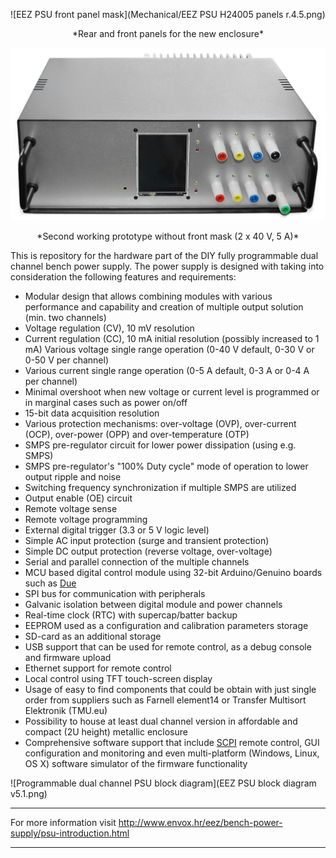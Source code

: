 ![EEZ PSU front panel mask](Mechanical/EEZ PSU H24005 panels r.4.5.png)
<div align="center">*Rear and front panels for the new enclosure*</div>

![EEZ PSU ver.1 prototype](EEZ_PSU_prototype.jpg)
<div align="center">*Second working prototype without front mask (2 x 40 V, 5 A)*</div>

This is repository for the hardware part of the DIY fully programmable dual channel bench power supply. The power supply is designed with taking into consideration the following features and requirements:

- Modular design that allows combining modules with various performance and capability and creation of multiple output solution (min. two channels)
- Voltage regulation (CV), 10 mV resolution
- Current regulation (CC), 10 mA initial resolution (possibly increased to 1 mA)
    Various voltage single range operation (0-40 V default, 0-30 V or 0-50 V per channel)
- Various current single range operation (0-5 A default, 0-3 A or 0-4 A per channel)
- Minimal overshoot when new voltage or current level is programmed or in marginal cases such as power on/off
- 15-bit data acquisition resolution
- Various protection mechanisms: over-voltage (OVP), over-current (OCP), over-power (OPP) and over-temperature (OTP)
- SMPS pre-regulator circuit for lower power dissipation (using e.g. SMPS)
- SMPS pre-regulator's "100% Duty cycle" mode of operation to lower output ripple and noise 
- Switching frequency synchronization if multiple SMPS are utilized
- Output enable (OE) circuit
- Remote voltage sense
- Remote voltage programming
- External digital trigger (3.3 or 5 V logic level)
- Simple AC input protection (surge and transient protection)
- Simple DC output protection (reverse voltage, over-voltage)
- Serial and parallel connection of the multiple channels
- MCU based digital control module using 32-bit Arduino/Genuino boards such as [Due](https://www.arduino.cc/en/Main/ArduinoBoardDue)
- SPI bus for communication with peripherals
- Galvanic isolation between digital module and power channels
- Real-time clock (RTC) with supercap/batter backup
- EEPROM used as a configuration and calibration parameters storage
- SD-card as an additional storage
- USB support that can be used for remote control, as a debug console and firmware upload
- Ethernet support for remote control
- Local control using TFT touch-screen display
- Usage of easy to find components that could be obtain with just single order from suppliers such as Farnell element14 or Transfer Multisort Elektronik (TMU.eu)
- Possibility to house at least dual channel version in affordable and compact (2U height) metallic enclosure
- Comprehensive software support that include [SCPI](http://www.envox.hr/eez/bench-power-supply/psu-scpi-reference-manual/psu-scpi-introduction.html)  remote control, GUI configuration and monitoring and even multi-platform (Windows, Linux, OS X) software simulator of the firmware functionality

![Programmable dual channel PSU block diagram](EEZ PSU block diagram v5.1.png)

**********************

For more information visit http://www.envox.hr/eez/bench-power-supply/psu-introduction.html

**********************


